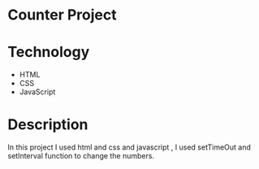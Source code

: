 # Counter Project

# Technology
- HTML
- CSS 
- JavaScript

# Description
In this project I used html and css and javascript ,  I used setTimeOut and setInterval function to change the numbers.

